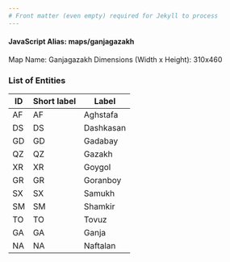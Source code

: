 ```yaml
---
# Front matter (even empty) required for Jekyll to process
---
```


#### JavaScript Alias: maps/ganjagazakh

Map Name: Ganjagazakh
Dimensions (Width x Height): 310x460





### List of Entities

ID | Short label | Label
---|---|---|
AF|AF|Aghstafa
DS|DS|Dashkasan
GD|GD|Gadabay
QZ|QZ|Gazakh
XR|XR|Goygol
GR|GR|Goranboy
SX|SX|Samukh
SM|SM|Shamkir
TO|TO|Tovuz
GA|GA|Ganja
NA|NA|Naftalan